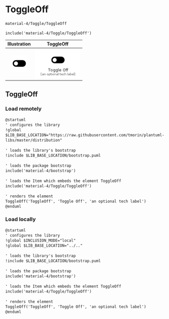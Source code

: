 # ToggleOff


```text
material-4/Toggle/ToggleOff
```

```text
include('material-4/Toggle/ToggleOff')
```



| Illustration | ToggleOff |
| :---: | :---: |
| ![illustration for Illustration](../../material-4/Toggle/ToggleOff.png) | ![illustration for ToggleOff](../../material-4/Toggle/ToggleOff.Local.png) |




## ToggleOff

### Load remotely
```plantuml
@startuml
' configures the library
!global $LIB_BASE_LOCATION="https://raw.githubusercontent.com/tmorin/plantuml-libs/master/distribution"

' loads the library's bootstrap
!include $LIB_BASE_LOCATION/bootstrap.puml

' loads the package bootstrap
include('material-4/bootstrap')

' loads the Item which embeds the element ToggleOff
include('material-4/Toggle/ToggleOff')

' renders the element
ToggleOff('ToggleOff', 'Toggle Off', 'an optional tech label')
@enduml
```

### Load locally
```plantuml
@startuml
' configures the library
!global $INCLUSION_MODE="local"
!global $LIB_BASE_LOCATION="../.."

' loads the library's bootstrap
!include $LIB_BASE_LOCATION/bootstrap.puml

' loads the package bootstrap
include('material-4/bootstrap')

' loads the Item which embeds the element ToggleOff
include('material-4/Toggle/ToggleOff')

' renders the element
ToggleOff('ToggleOff', 'Toggle Off', 'an optional tech label')
@enduml
```

